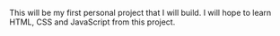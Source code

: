This will be my first personal project that I will build. I will hope to learn HTML, CSS and JavaScript from this project.